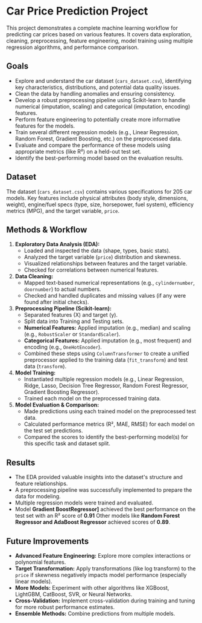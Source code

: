 # Car Price Prediction Project

This project demonstrates a complete machine learning workflow for predicting car prices based on various features. It covers data exploration, cleaning, preprocessing, feature engineering, model training using multiple regression algorithms, and performance comparison.

## Goals

*   Explore and understand the car dataset (`cars_dataset.csv`), identifying key characteristics, distributions, and potential data quality issues.
*   Clean the data by handling anomalies and ensuring consistency.
*   Develop a robust preprocessing pipeline using Scikit-learn to handle numerical (imputation, scaling) and categorical (imputation, encoding) features.
*   Perform feature engineering to potentially create more informative features for the models.
*   Train several different regression models (e.g., Linear Regression, Random Forest, Gradient Boosting, etc.) on the preprocessed data.
*   Evaluate and compare the performance of these models using appropriate metrics (like R²) on a held-out test set.
*   Identify the best-performing model based on the evaluation results.


## Dataset

The dataset (`cars_dataset.csv`) contains various specifications for 205 car models. Key features include physical attributes (body style, dimensions, weight), engine/fuel specs (type, size, horsepower, fuel system), efficiency metrics (MPG), and the target variable, `price`.

## Methods & Workflow

1.  **Exploratory Data Analysis (EDA):**
    *   Loaded and inspected the data (shape, types, basic stats).
    *   Analyzed the target variable (`price`) distribution and skewness.
    *   Visualized relationships between features and the target variable.
    *   Checked for correlations between numerical features.
2.  **Data Cleaning:**
    *   Mapped text-based numerical representations (e.g., `cylindernumber`, `doornumber`) to actual numbers.
    *   Checked and handled duplicates and missing values (if any were found after initial checks).
3.  **Preprocessing Pipeline (Scikit-learn):**
    *   Separated features (X) and target (y).
    *   Split data into Training and Testing sets.
    *   **Numerical Features:** Applied imputation (e.g., median) and scaling (e.g., `RobustScaler` or `StandardScaler`).
    *   **Categorical Features:** Applied imputation (e.g., most frequent) and encoding (e.g., `OneHotEncoder`).
    *   Combined these steps using `ColumnTransformer` to create a unified preprocessor applied to the training data (`fit_transform`) and test data (`transform`).
4.  **Model Training:**
    *   Instantiated multiple regression models (e.g., Linear Regression, Ridge, Lasso, Decision Tree Regressor, Random Forest Regressor, Gradient Boosting Regressor).
    *   Trained each model on the preprocessed training data.
5.  **Model Evaluation & Comparison:**
    *   Made predictions using each trained model on the preprocessed test data.
    *   Calculated performance metrics (R², MAE, RMSE) for each model on the test set predictions.
    *   Compared the scores to identify the best-performing model(s) for this specific task and dataset split.

## Results

*   The EDA provided valuable insights into the dataset's structure and feature relationships.
*   A preprocessing pipeline was successfully implemented to prepare the data for modeling.
*   Multiple regression models were trained and evaluated.
*   Model **Gradient BoostRegressor]** achieved the best performance on the test set with an R² score of **0.91** Other models like **Random Forest Regressor  and AdaBoost Regressor** achieved scores of **0.89**.


## Future Improvements

*   **Advanced Feature Engineering:** Explore more complex interactions or polynomial features.
*   **Target Transformation:** Apply transformations (like log transform) to the `price` if skewness negatively impacts model performance (especially linear models).
*   **More Models:** Experiment with other algorithms like XGBoost, LightGBM, CatBoost, SVR, or Neural Networks.
*   **Cross-Validation:** Implement cross-validation during training and tuning for more robust performance estimates.
*   **Ensemble Methods:** Combine predictions from multiple models.
